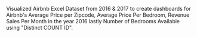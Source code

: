Visualized Airbnb Excel Dataset from 2016 & 2017 to create dashboards for Airbnb's Average Price per Zipcode, Average Price Per Bedroom, Revenue Sales Per Month in the year 2016 lastly Number of Bedrooms Available using "Distinct COUNT ID".
